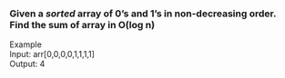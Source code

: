 ### Given a *sorted* array of 0’s and 1’s in non-decreasing order. Find the sum of array in O(log n)

Example  
Input:  arr[0,0,0,0,1,1,1,1]  
Output: 4